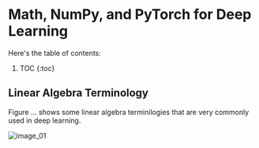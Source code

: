# Math, NumPy, and PyTorch for Deep Learning


Here's the table of contents:

1. TOC
{:toc}

## Linear Algebra Terminology
Figure ... shows some linear algebra terminilogies that are very commonly used in deep learning.

![image_01](/mytechblog/images/linear_algebra_terminology_01.jpg "Figure-1, Frequently used linear agebra terminologies in deep learning.")

